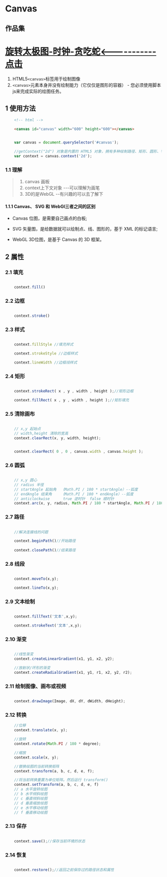 # Canvas
 
## 作品集

<h1><a href="https://bigbangbangbangk.github.io/canvas/index.html" style="font-size=30px">旋转太极图-时钟-贪吃蛇<-----------点击</a></h1>
  
  1. HTML5`<canvas>`标签用于绘制图像
  2. `<canvas>`元素本身并没有绘制能力（它仅仅是图形的容器） - 您必须使用脚本js来完成实际的绘图任务。  

## 1 使用方法

```html
    <!-- html -->

    <canvas id="canvas" width="600" height="600"></canvas>

```

```javascript

    var canvas = document.querySelector('#canvas');

    //getContext("2d") 对象是内置的 HTML5 对象，拥有多种绘制路径、矩形、圆形、字符以及添加图像的方法。 
    var context = canvas.context('2d');

```

### 1.1 理解

> 1. canvas 画板
> 2. context上下文对象 ---可以理解为画笔
> 3. 3D的是WebGL --有兴趣的可以去了解下

#### 1.1.1 Canvas、 SVG 和 WebGl三者之间的区别

- Canvas 位图，是需要自己画点的白板;  

- SVG 矢量图，是给数据就可以绘制点、线、图形的，基于 XML 的标记语言;  

- WebGL 3D位图，是基于 Canvas 的 3D 框架。

## 2 属性

### 2.1 填充

```javascript

    context.fill()

```

### 2.2 边框

```javascript

    context.stroke()

```

### 2.3 样式

```javascript

    context.fillStyle //填充样式

    context.strokeStyle //边框样式

    context.lineWidth //边框线样式
```

### 2.4 矩形

```javascript

    context.strokeRect( x , y , width , height );//矩形边框

    context.fillRect( x , y , width , height );//矩形填充

```

### 2.5 清除画布

```javascript

    // x,y 起始点
    // width,height 清除的宽高
    context.clearRect(x, y, width, height);


    context.clearRect( 0 , 0 , canvas.width , canvas.height );


```

### 2.6 圆弧

```javascript

    // x,y 圆心
    // radius 半径
    // startAngle 起始角  （Math.PI / 180 * startAngle）--弧度
    // endAngle 结束角    （Math.PI / 180 * endAngle）--弧度
    // anticlockwise      true 逆时针  false 顺时针
    context.arc(x, y, radius, Math.PI / 180 * startAngle, Math.PI / 180 * endAngle, anticlockwise);


```

### 2.7 路径

```javascript

    //解决连接线的问题

    context.beginPath()//开始路径
    
    context.closePath()//结束路径

```

### 2.8 线段

```javascript

    context.moveTo(x,y);

    context.lineTo(x,y);


```

### 2.9 文本绘制

```javascript

    context.fillText('文本',x,y);

    context.strokeText('文本',x,y);


```

### 2.10 渐变

```javascript

    //线性渐变
    context.createLinearGradient(x1, y1, x2, y2);

    //放射状/环形的渐变
    context.createRadialGradient(x1, y1, r1, x2, y2, r2);

```

### 2.11 绘制图像、画布或视频

```javascript

    context.drawImage(Image, dX, dY, dWidth, dHeight);


```

### 2.12 转换

```javascript
    //位移
    context.translate(x, y);

    //旋转
    context.rotate(Math.PI / 180 * degree);

    //缩放
    context.scale(x, y);

    //替换绘图的当前转换矩阵
    context.transform(a, b, c, d, e, f);

    //将当前转换重置为单位矩阵。然后运行 transform() 
    context.setTransform(a, b, c, d, e, f) 
    // a 水平旋转绘图
    // b 水平倾斜绘图
    // c 垂直倾斜绘图
    // d 垂直缩放绘图
    // e 水平移动绘图
    // f 垂直移动绘图

```

### 2.13 保存

```javascript

    context.save();//保存当前环境的状态

```

### 2.14 恢复

```javascript

    context.restore();//返回之前保存过的路径状态和属性


```
